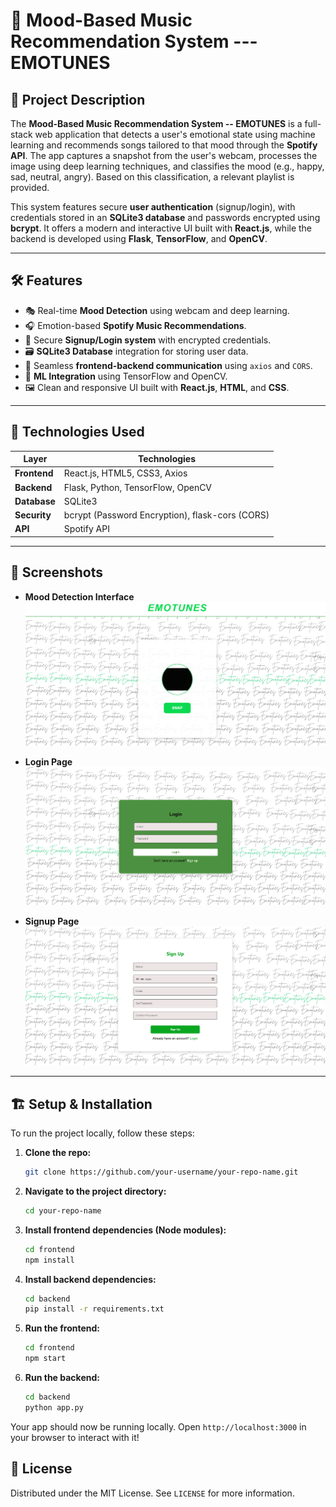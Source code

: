 # 🎵 Mood-Based Music Recommendation System --- EMOTUNES

## 🚀 Project Description

The **Mood-Based Music Recommendation System -- EMOTUNES** is a full-stack web application that detects a user's emotional state using machine learning and recommends songs tailored to that mood through the **Spotify API**. The app captures a snapshot from the user's webcam, processes the image using deep learning techniques, and classifies the mood (e.g., happy, sad, neutral, angry). Based on this classification, a relevant playlist is provided.

This system features secure **user authentication** (signup/login), with credentials stored in an **SQLite3 database** and passwords encrypted using **bcrypt**. It offers a modern and interactive UI built with **React.js**, while the backend is developed using **Flask**, **TensorFlow**, and **OpenCV**.

---

## 🛠️ Features

- 🎭 Real-time **Mood Detection** using webcam and deep learning.
- 🎧 Emotion-based **Spotify Music Recommendations**.
- 🔐 Secure **Signup/Login system** with encrypted credentials.
- 🗃️ **SQLite3 Database** integration for storing user data.
- 🔗 Seamless **frontend-backend communication** using `axios` and `CORS`.
- 🧠 **ML Integration** using TensorFlow and OpenCV.
- 🖼️ Clean and responsive UI built with **React.js**, **HTML**, and **CSS**.

---

## 🔧 Technologies Used

| Layer        | Technologies                                       |
|--------------|----------------------------------------------------|
| **Frontend** | React.js, HTML5, CSS3, Axios                       |
| **Backend**  | Flask, Python, TensorFlow, OpenCV                  |
| **Database** | SQLite3                                            |
| **Security** | bcrypt (Password Encryption), flask-cors (CORS)    |
| **API**      | Spotify API                                        |

---

## 📸 Screenshots

- **Mood Detection Interface**  
  ![Mood Detection](https://github.com/Abhijithr68/mood-based-music-ml/blob/main/snaps/Screenshot%202025-04-24%20140602.png)

- **Login Page**  
  ![Login](https://github.com/Abhijithr68/mood-based-music-ml/blob/main/snaps/Screenshot%202025-04-24%20140507.png)

- **Signup Page**  
  ![Signup](https://github.com/Abhijithr68/mood-based-music-ml/blob/main/snaps/Screenshot%202025-04-24%20140527.png)

---

## 🏗️ Setup & Installation

To run the project locally, follow these steps:

1. **Clone the repo:**
    ```bash
    git clone https://github.com/your-username/your-repo-name.git
    ```

2. **Navigate to the project directory:**
    ```bash
    cd your-repo-name
    ```

3. **Install frontend dependencies (Node modules):**
    ```bash
    cd frontend
    npm install
    ```

4. **Install backend dependencies:**
    ```bash
    cd backend
    pip install -r requirements.txt
    ```

5. **Run the frontend:**
    ```bash
    cd frontend
    npm start
    ```

6. **Run the backend:**
    ```bash
    cd backend
    python app.py
    ```

Your app should now be running locally. Open `http://localhost:3000` in your browser to interact with it!

## 📄 License

Distributed under the MIT License. See `LICENSE` for more information.
